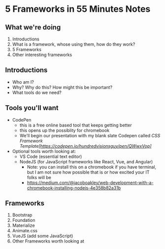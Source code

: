5 Frameworks in 55 Minutes Notes
=======================

**What we're doing**
--------------------
1. Introductions 
2. What is a framework, whose using them, how do they work?
3. 5 Frameworks
4. Other interesting frameworks


Introductions
-----------
* Who am I?
* Why? Why do this? How might this be important?
* What tools do we need?

Tools you'll want
---------
* CodePen 
  - this is a free online based tool that keeps getting better
  - this opens up the possiblity for chromebook 
  - We'll begin our presentation with my blank slate Codepen called *CSS Framework Template[https://codepen.io/hundredvisionsguy/pen/QWwxVop]*
* Optional tools worth looking at:
  - VS Code (essential text editor)
  - NodeJS (for JavaScript frameworks like React, Vue, and Angular)
    + Note: you can install this on a chromebook if you have terminal, but I am not sure how possible that is or how excited your IT folks will be 
    + https://medium.com/@jacoboakley/web-development-with-a-chromebook-installing-nodejs-4e358b82a31b

Frameworks
-------------
1. Bootstrap
2. Foundation
3. Materialize
4. Animate.css
5. VueJS (add some JavaScript)
6. Other Frameworks worth looking at 
